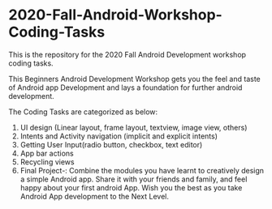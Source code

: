 # 2020-Fall-Android-Workshop-Coding-Tasks
This is the repository for the 2020 Fall Android Development workshop coding tasks.

This Beginners Android Development Workshop gets you the feel and taste of Android app Development 
and lays a foundation for further android development.

The Coding Tasks are categorized as below:
1. UI design (Linear layout, frame layout, textview, image view, others)
2. Intents and Activity navigation (implicit and explicit intents)
3. Getting User Input(radio button, checkbox, text editor)
4. App bar actions
5. Recycling views 
6. Final Project-: Combine the modules you have learnt to creatively design a simple Android app.
Share it with your friends and family, and feel happy about your first android App. 
Wish you the best as you take Android App development to the Next Level.
